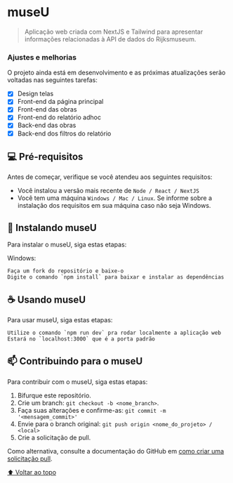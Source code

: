 # museU

> Aplicação web criada com NextJS e Tailwind para apresentar informações relacionadas à API de dados do Rijksmuseum.

### Ajustes e melhorias

O projeto ainda está em desenvolvimento e as próximas atualizações serão voltadas nas seguintes tarefas:

- [x] Design telas
- [x] Front-end da página principal
- [x] Front-end das obras
- [x] Front-end do relatório adhoc
- [x] Back-end das obras
- [x] Back-end dos filtros do relatório

## 💻 Pré-requisitos

Antes de começar, verifique se você atendeu aos seguintes requisitos:
* Você instalou a versão mais recente de `Node / React / NextJS`
* Você tem uma máquina `Windows / Mac / Linux`. Se informe sobre a instalação dos requisitos em sua máquina caso não seja Windows.

## 🚀 Instalando museU

Para instalar o museU, siga estas etapas:

Windows:
```
Faça um fork do repositório e baixe-o
Digite o comando `npm install` para baixar e instalar as dependências
```

## ☕ Usando museU

Para usar museU, siga estas etapas:

```
Utilize o comando `npm run dev` pra rodar localmente a aplicação web
Estará no `localhost:3000` que é a porta padrão
```

## 📫 Contribuindo para o museU
<!---Se o seu README for longo ou se você tiver algum processo ou etapas específicas que deseja que os contribuidores sigam, considere a criação de um arquivo CONTRIBUTING.md separado--->
Para contribuir com o museU, siga estas etapas:

1. Bifurque este repositório.
2. Crie um branch: `git checkout -b <nome_branch>`.
3. Faça suas alterações e confirme-as: `git commit -m '<mensagem_commit>'`
4. Envie para o branch original: `git push origin <nome_do_projeto> / <local>`
5. Crie a solicitação de pull.

Como alternativa, consulte a documentação do GitHub em [como criar uma solicitação pull](https://help.github.com/en/github/collaborating-with-issues-and-pull-requests/creating-a-pull-request).


[⬆ Voltar ao topo](#museU)<br>
